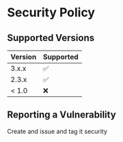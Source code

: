 # Security Policy

## Supported Versions

| Version | Supported          |
|---------| ------------------ |
| 3.x.x   | :white_check_mark: |
| 2.3.x   | :white_check_mark: |
| < 1.0   | :x:                |

## Reporting a Vulnerability

Create and issue and tag it security
